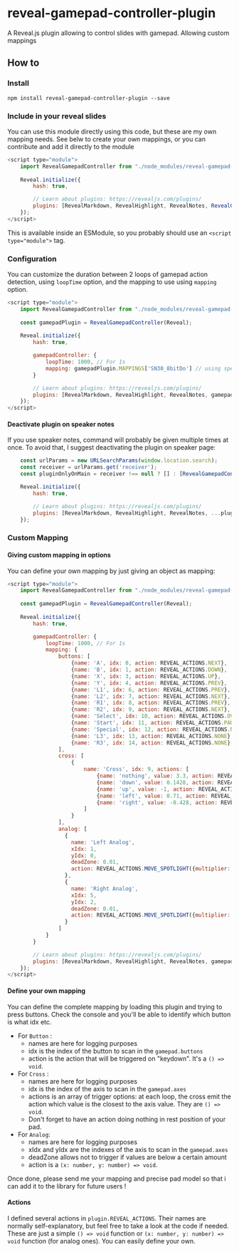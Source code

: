 # reveal-gamepad-controller-plugin

A Reveal.js plugin allowing to control slides with gamepad. Allowing custom mappings

## How to

### Install
````shell
npm install reveal-gamepad-controller-plugin --save
````

### Include in your reveal slides

You can use this module directly using this code, but these are my own mapping needs. See belw to create your own mappings, or you can contribute and add it directly to the module
````js
<script type="module">
    import RevealGamepadController from "./node_modules/reveal-gamepad-controller-plugin/dist/index.js";
    
    Reveal.initialize({
        hash: true,

        // Learn about plugins: https://revealjs.com/plugins/
        plugins: [RevealMarkdown, RevealHighlight, RevealNotes, RevealGamepadController(Reveal)],
    });
</script>
````
This is available inside an ESModule, so you probably should use an `<script type="module">` tag.


### Configuration
You can customize the duration between 2 loops of gamepad action detection, using `loopTime` option, and the mapping to use using `mapping` option.
````js
<script type="module">
    import RevealGamepadController from "./node_modules/reveal-gamepad-controller-plugin/dist/index.js";
    
    const gamepadPlugin = RevealGamepadController(Reveal);
    
    Reveal.initialize({
        hash: true,

        gamepadController: {
            loopTime: 1000, // For 1s
            mapping: gamepadPlugin.MAPPINGS['SN30_8bitDo'] // using specific Mapping
        }

        // Learn about plugins: https://revealjs.com/plugins/
        plugins: [RevealMarkdown, RevealHighlight, RevealNotes, gamepadPlugin],
    });
</script>
````

#### Deactivate plugin on speaker notes
If you use speaker notes, command will probably be given multiple times at once.
To avoid that, I suggest deactivating the plugin on speaker page:
````js
    const urlParams = new URLSearchParams(window.location.search);
    const receiver = urlParams.get('receiver');
    const pluginOnlyOnMain = receiver !== null ? [] : [RevealGamepadController(Reveal)];

    Reveal.initialize({
        hash: true,

        // Learn about plugins: https://revealjs.com/plugins/
        plugins: [RevealMarkdown, RevealHighlight, RevealNotes, ...pluginOnlyOnMain ],
    });
````

### Custom Mapping

#### Giving custom mapping in options
You can define your own mapping by just giving an object as mapping:
````js
<script type="module">
    import RevealGamepadController from "./node_modules/reveal-gamepad-controller-plugin/dist/index.js";
    
    const gamepadPlugin = RevealGamepadController(Reveal);
    
    Reveal.initialize({
        hash: true,

        gamepadController: {
            loopTime: 1000, // For 1s
            mapping: {
                buttons: [
                    {name: 'A', idx: 0, action: REVEAL_ACTIONS.NEXT},
                    {name: 'B', idx: 1, action: REVEAL_ACTIONS.DOWN},
                    {name: 'X', idx: 3, action: REVEAL_ACTIONS.UP},
                    {name: 'Y', idx: 4, action: REVEAL_ACTIONS.PREV},
                    {name: 'L1', idx: 6, action: REVEAL_ACTIONS.PREV},
                    {name: 'L2', idx: 7, action: REVEAL_ACTIONS.NEXT},
                    {name: 'R1', idx: 8, action: REVEAL_ACTIONS.PREV},
                    {name: 'R2', idx: 9, action: REVEAL_ACTIONS.NEXT},
                    {name: 'Select', idx: 10, action: REVEAL_ACTIONS.OVERVIEW},
                    {name: 'Start', idx: 11, action: REVEAL_ACTIONS.PAUSE},
                    {name: 'Special', idx: 12, action: REVEAL_ACTIONS.NONE},
                    {name: 'L3', idx: 13, action: REVEAL_ACTIONS.NONE},
                    {name: 'R3', idx: 14, action: REVEAL_ACTIONS.NONE},
                ],
                cross: [
                    {
                        name: 'Cross', idx: 9, actions: [
                            {name: 'nothing', value: 3.3, action: REVEAL_ACTIONS.NONE},
                            {name: 'down', value: 0.1428, action: REVEAL_ACTIONS.DOWN},
                            {name: 'up', value: -1, action: REVEAL_ACTIONS.UP},
                            {name: 'left', value: 0.71, action: REVEAL_ACTIONS.PREV},
                            {name: 'right', value: -0.428, action: REVEAL_ACTIONS.NEXT}
                        ]
                    }
                ],
                analog: [
                  {
                    name: 'Left Analog',
                    xIdx: 1,
                    yIdx: 0,
                    deadZone: 0.01,
                    action: REVEAL_ACTIONS.MOVE_SPOTLIGHT({multiplier: 30})
                  },
                  {
                    name: 'Right Analog',
                    xIdx: 5,
                    yIdx: 2,
                    deadZone: 0.01,
                    action: REVEAL_ACTIONS.MOVE_SPOTLIGHT({multiplier: 30})
                  }
                ]
            }
        }

        // Learn about plugins: https://revealjs.com/plugins/
        plugins: [RevealMarkdown, RevealHighlight, RevealNotes, gamepadPlugin],
    });
</script>
````

#### Define your own mapping
You can define the complete mapping by loading this plugin and trying to press buttons. 
Check the console and you'll be able to identify which button is what idx etc.

- For `Button` :
  - names are here for logging purposes
  - idx is the index of the button to scan in the `gamepad.buttons`
  - action is the action that will be triggered on "keydown". It's a `() => void`.
- For `Cross` :
    - names are here for logging purposes
    - idx is the index of the axis to scan in the `gamepad.axes`
    - actions is an array of trigger options: at each loop, the cross emit the action which value is the closest to the axis value. They are `() => void`.
    - Don't forget to have an action doing nothing in rest position of your pad.
- For `Analog`:
  - names are here for logging purposes
  - xIdx and yIdx are the indexes of the axis to scan in the `gamepad.axes`
  - deadZone allows not to trigger if values are below a certain amount
  - action is a `(x: number, y: number) => void`.

Once done, please send me your mapping and precise pad model so that i can add it to the library for future users !

#### Actions
I defined several actions in `plugin.REVEAL_ACTIONS`. 
Their names are normally self-explanatory, but feel free to take a look at the code if needed.
These are just a simple `() => void` function or `(x: number, y: number) => void` function (for analog ones). 
You can easily define your own.